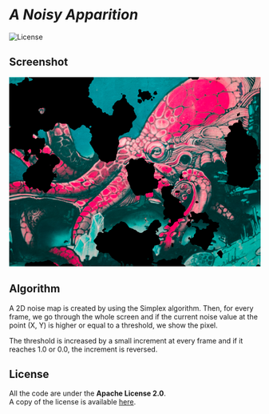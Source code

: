 # *A Noisy Apparition*

![License](https://img.shields.io/badge/license-Apache--2.0-blue.svg?style=flat-square)

## **Screenshot**

![screenshot](../../images/screenshot/ts-noise.screenshot.png)

## **Algorithm**

A 2D noise map is created by using the Simplex algorithm.
Then, for every frame, we go through the whole screen and if the current noise value at the point (X, Y)
is higher or equal to a threshold, we show the pixel.

The threshold is increased by a small increment at every frame and if it reaches 1.0 or 0.0, the increment
is reversed.

## **License**

All the code are under the **Apache License 2.0**.  
A copy of the license is available [here](https://choosealicense.com/licenses/apache-2.0/).
